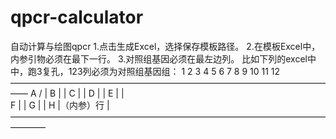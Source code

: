 # qpcr-calculator
自动计算与绘图qpcr
1.点击生成Excel，选择保存模板路径。
2.在模板Excel中，内参引物必须在最下一行。
3.对照组基因必须在最左边列。
比如下列的excel中中，跑3复孔，123列必须为对照组基因组：
     1  2  3  4  5  6  7  8  9  10  11  12  
    ——————————————————————————————————————
A /                                       |
B |                                       |
C |                                       |
D |                                       |
E |                                       |                                       
F |                                       |
G |                                       |
H |（内参）行                               |
   ————————————————————————————————————————
